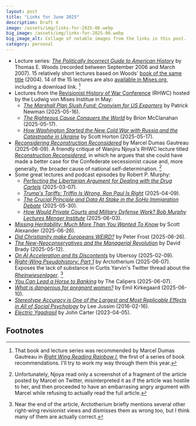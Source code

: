 ```yaml
---
layout: post
title: "Links for June 2025"
description: Draft 4
image: /assets/img/links-for-2025-06.webp
big_image: /assets/img/links-for-2025-06.webp
big_image_alt: Collage of notable images from the links in this post.
category: personal
---
```


- Lecture series: _[The Politically Incorrect Guide to American History](https://www.youtube.com/playlist?list=PLpmOMu_Jxhdnq2A2Ug-3ETXsOs-eqWzrn)_ by Thomas E. Woods (recorded between September 2006 and March 2007). 15 relatively short lectures based on Woods' [book of the same title](https://www.amazon.com/Politically-Incorrect-Guide-American-History/dp/0895260476) (2004). 14 of the 15 lectures are also [available in Mises.org](https://mises.org/podcasts/politically-incorrect-guide-american-history), including a download link. [^fn-rwrr]
- Lectures from the [Revisionist History of War Conference](https://mises.org/events/revisionist-history-war-conference) (RHWC) hosted by the Ludwig von Mises Institue in May:
  - _[The Marshall Plan Slush Fund: Cronyism for US Exporters](https://www.youtube.com/watch?v=PBGo2WbAoPI)_ by Patrick Newman (2025-05-16).
  - _[The Righteous Cause Conquers the World](https://www.youtube.com/watch?v=5MRqNdRqs6w)_ by Brion McClanahan (2025-05-17).
  - _[How Washington Started the New Cold War with Russia and the Catastrophe in Ukraine](https://www.youtube.com/watch?v=6RSZrW03Uno)_ by Scott Horton (2025-05-17).
- _[Reconsidering Reconstruction Reconsidered](https://mgautreau.substack.com/p/reconsidering-reconstruction-reconsidered)_ by Marcel Dumas Gautreau (2025-06-09). A friendly critique of Wanjiru Njoya's RHWC lecture titled _[Reconstruction Reconsidered](https://www.youtube.com/watch?v=zpE5ARajX1w)_, in which he argues that she could have made a better case for the Confederate secessionist cause and, more generally, the broader cause of national self-determination. [^fn-njoya]
- Some great lectures and podcast episodes by Robert P. Murphy:
  - _[Perfecting the Libertarian Argument for Dealing with the Drug Cartels](https://www.youtube.com/watch?v=jgVjA0NYccs)_ (2025-03-07).
  - _[Trump's Tariffs: Triffin Is Wrong, Ron Paul Is Right](https://www.youtube.com/watch?v=m6F2_F0JMM0)_ (2025-04-09).
  - _[The Crucial Principle and Data At Stake in the SoHo Immigration Debate](https://www.youtube.com/watch?v=xnPSODIvb28)_ (2025-05-30).
  - _[How Would Private Courts and Military Defense Work? Bob Murphy Lectures Menger Institute](https://www.youtube.com/watch?v=D0glqJveGCw)_ (2025-06-03).
- _[Missing Heritability: Much More Than You Wanted To Know](https://www.astralcodexten.com/p/missing-heritability-much-more-than)_ by Scott Alexander (2025-06-26).
- _[Did Christianity make Europeans WEIRD?](https://www.aporiamagazine.com/p/did-christianity-make-europeans-weird)_ by Peter Frost (2025-06-26).
- _[The New-Neoconservatives and the Managerial Revolution](https://davidbrady.substack.com/p/the-new-neoconservatives-and-the)_ by David Brady (2025-05-12).
- _[On AI Acceleration and Its Discontents](https://ubersoy.com/p/on-acceleration-and-its-discontents)_ by Ubersoy (2025-02-09).
- _[Right-Wing Pseudohistory: Part 1](https://arctotherium.substack.com/p/right-wing-pseudohistory-part-1)_ by Arctotherium (2025-06-07). Exposes the lack of substance in Curtis Yarvin's Twitter thread about the _[Rheinwiesenlager](https://en.wikipedia.org/w/index.php?title=Rheinwiesenlager&oldid=1296974517)_. [^fn-arctotherium]
- _[You Can Lead a Horse to Banking](https://thecalipers.substack.com/p/you-can-lead-a-horse-to-banking)_ by The Calipers (2025-06-07).
- _[What is dangerous for pregnant women?](https://www.emilkirkegaard.com/p/what-is-dangerous-for-pregnant-women)_ by Emil Kirkegaard (2025-06-10).
- _[Stereotype Accuracy is One of the Largest and Most Replicable Effects in All of Social Psychology](https://spsp.org/news-center/character-context-blog/stereotype-accuracy-one-largest-and-most-replicable-effects-all)_ by Lee Jussim (2016-02-16).
- _[Electric Yggdrasil](https://barsoom.substack.com/p/electric-yggdrasil)_ by John Carter (2023-04-05).

## Footnotes

[^fn-rwrr]: That book and lecture series was recommended by Marcel Dumas Gautreau in _[Right Wing Reading Rainbow I](https://mgautreau.substack.com/p/right-wing-reading-rainbow-i-the)_, the first of a series of book recommendations. I'll try to work my way through them this year.
[^fn-njoya]: Unfortunately, Njoya read only a screenshot of a fragment of the article posted by Marcel on Twitter, misinterpreted it as if the article was hostile to her, and then proceeded to have an embarrasing angry argument with Marcel while refusing to actually read the full article.
[^fn-arctotherium]: Near the end of the article, Arctotherium briefly mentions several other right-wing revisionist views and dismisses them as wrong too, but I think many of them are actually correct.
